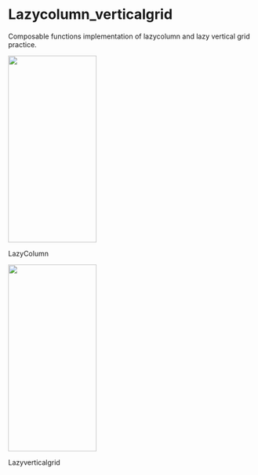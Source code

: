 # Lazycolumn_verticalgrid
Composable functions implementation of lazycolumn and lazy vertical grid practice.


<img src = https://github.com/raghul3/Lazycolumn_verticalgrid/assets/81759525/2350fb53-120e-439d-a378-e94a9bd57e95 width=180  height=380 >

LazyColumn

<img src = "https://github.com/raghul3/Lazycolumn_verticalgrid/assets/81759525/66d3d3fc-38ec-4583-8abc-83c18d292a4b" width=180  height=380 >

Lazyverticalgrid
